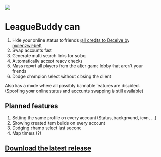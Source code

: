 ![](leaguebuddy.gif)

# LeagueBuddy can
1. Hide your online status to friends [(all credits to Deceive by molenzwiebel)](https://github.com/molenzwiebel/Deceive)
2. Swap accounts fast
3. Generate multi search links for soloq
4. Automatically accept ready checks
5. Mass report all players from the after game lobby that aren't your friends
6. Dodge champion select without closing the client

Also has a mode where all possibly bannable features are disabled. (Spoofing your online status and accounts swapping is still available)

## Planned features
1. Setting the same profile on every account (Status, background, icon, ...)
2. Showing created item builds on every account
3. Dodging champ select last second
4. Map timers (?)

## [Download the latest release](https://github.com/mayiflex/LeagueBuddy/releases/tag/v1.0-alpha)
